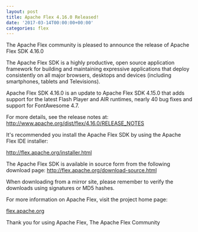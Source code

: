 ```yaml
---
layout: post
title: Apache Flex 4.16.0 Released!
date: '2017-03-14T00:00:00+00:00'
categories: flex
---
```

The Apache Flex community is pleased to announce the release of Apache Flex SDK 4.16.0

The Apache Flex SDK is a highly productive, open source application framework for building and maintaining expressive applications that deploy consistently on all major browsers, desktops and devices (including smartphones, tablets and Televisions).

Apache Flex SDK 4.16.0 is an update to Apache Flex SDK 4.15.0 that adds support for the latest Flash Player and AIR runtimes, nearly 40 bug fixes and support for FontAwesome 4.7.

For more details, see the release notes at: <a href="http://www.apache.org/dist/flex/4.16.0/RELEASE_NOTES">http://www.apache.org/dist/flex/4.16.0/RELEASE_NOTES</a>

It's recommended you install the Apache Flex SDK by using the Apache Flex IDE installer:

<a href="http://flex.apache.org/installer.html">http://flex.apache.org/installer.html </a>

The Apache Flex SDK is available in source form from the following download page:
<a href="http://flex.apache.org/download-source.html">http://flex.apache.org/download-source.html </a>

When downloading from a mirror site, please remember to verify the downloads using signatures or MD5 hashes.

For more information on Apache Flex, visit the project home page:

<a href="http://flex.apache.org">flex.apache.org</a>

 Thank you for using Apache Flex,
 The Apache Flex Community
